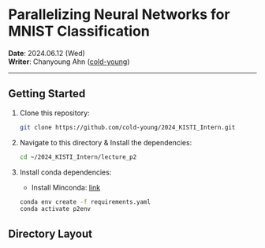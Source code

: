 # Parallelizing Neural Networks for MNIST Classification 
**Date**: 2024.06.12 (Wed) <br>
**Writer**: Chanyoung Ahn ([cold-young](https://github.com/cold-young))
___

## Getting Started 

1. Clone this repository:
    ```sh
    git clone https://github.com/cold-young/2024_KISTI_Intern.git
    ```

2. Navigate to this directory & Install the dependencies:
    ```sh
    cd ~/2024_KISTI_Intern/lecture_p2
    ```
3. Install conda dependencies: 
   - Install Minconda: [link](https://docs.anaconda.com/free/miniconda/)
    ```sh
    conda env create -f requirements.yaml
    conda activate p2env    
    ```

## Directory Layout